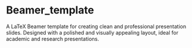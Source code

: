 # Beamer_template
A LaTeX Beamer template for creating clean and professional presentation slides. Designed with a polished and visually appealing layout, ideal for academic and research presentations.
